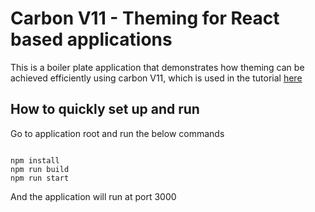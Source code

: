 # Carbon V11 - Theming for React based applications

This is a boiler plate application that demonstrates how theming can be achieved efficiently using carbon V11, which is used in the tutorial [here](https://developer-stage.dc4.usva.ibm.com/tutorials/awb-dynamic-theming-ibm-carbon/) 

## How to quickly set up and run

Go to application root and run the below commands

```curl

npm install
npm run build
npm run start

```

And the application will run at port 3000
